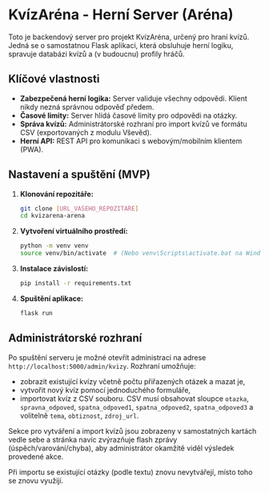 # KvízAréna - Herní Server (Aréna)

Toto je backendový server pro projekt KvízAréna, určený pro hraní kvízů. Jedná se o samostatnou Flask aplikaci, která obsluhuje herní logiku, spravuje databázi kvízů a (v budoucnu) profily hráčů.

## Klíčové vlastnosti

* **Zabezpečená herní logika:** Server validuje všechny odpovědi. Klient nikdy nezná správnou odpověď předem.
* **Časové limity:** Server hlídá časové limity pro odpovědi na otázky.
* **Správa kvízů:** Administrátorské rozhraní pro import kvízů ve formátu CSV (exportovaných z modulu Vševěd).
* **Herní API:** REST API pro komunikaci s webovým/mobilním klientem (PWA).

## Nastavení a spuštění (MVP)

1.  **Klonování repozitáře:**
    ```bash
    git clone [URL_VAŠEHO_REPOZITÁŘE]
    cd kvizarena-arena
    ```

2.  **Vytvoření virtuálního prostředí:**
    ```bash
    python -m venv venv
    source venv/bin/activate  # (Nebo venv\Scripts\activate.bat na Windows)
    ```

3.  **Instalace závislostí:**
    ```bash
    pip install -r requirements.txt
    ```

4.  **Spuštění aplikace:**
    ```bash
    flask run
    ```

## Administrátorské rozhraní

Po spuštění serveru je možné otevřít administraci na adrese `http://localhost:5000/admin/kvizy`.
Rozhraní umožňuje:

* zobrazit existující kvízy včetně počtu přiřazených otázek a mazat je,
* vytvořit nový kvíz pomocí jednoduchého formuláře,
* importovat kvíz z CSV souboru. CSV musí obsahovat sloupce `otazka`, `spravna_odpoved`,
  `spatna_odpoved1`, `spatna_odpoved2`, `spatna_odpoved3` a volitelně `tema`, `obtiznost`,
  `zdroj_url`.

Sekce pro vytváření a import kvízů jsou zobrazeny v samostatných kartách vedle sebe a stránka
navíc zvýrazňuje flash zprávy (úspěch/varování/chyba), aby administrátor okamžitě viděl výsledek
provedené akce.

Při importu se existující otázky (podle textu) znovu nevytvářejí, místo toho se znovu využijí.
